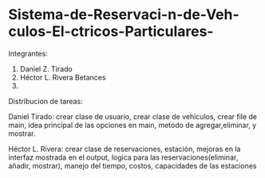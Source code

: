 # Sistema-de-Reservaci-n-de-Veh-culos-El-ctricos-Particulares-
Integrantes:
1. Daniel Z. Tirado
2. Héctor L. Rivera Betances
3. 

Distribucion de tareas:

Daniel Tirado: crear clase de usuario, crear clase de vehiculos, crear file de main, idea principal de las opciones en main,
metodo de agregar,eliminar, y mostrar.

Héctor L. Rivera: crear clase de reservaciones, estación, mejoras en la interfaz mostrada en el output, logica para las reservaciones(eliminar, añadir, mostrar), manejo del tiempo, costos, capacidades de las estaciones


